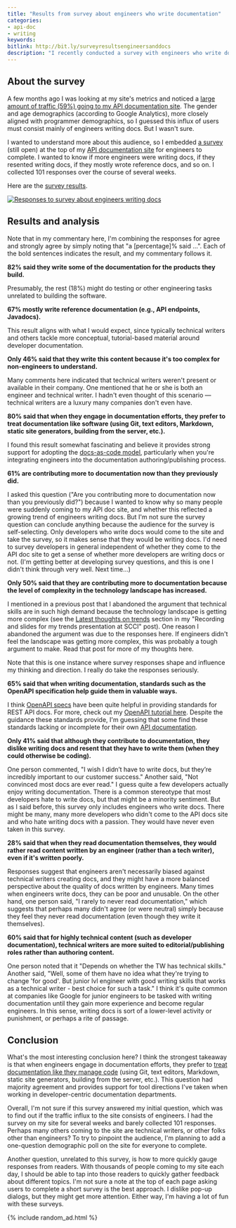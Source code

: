 ```yaml
---
title: "Results from survey about engineers who write documentation"
categories:
- api-doc
- writing
keywords:
bitlink: http://bit.ly/surveyresultsengineersanddocs
description: "I recently conducted a survey with engineers who write documentation to see why they are coming to my API documentation site &mdash; whether certain trends are pushing them to write more documentation, or whether the technology landscape is becoming more complex, or some other reason. Results from the survey are provided below. The most interesting result is that engineers who write docs almost unanimously agree that they prefer to treat docs like code."
---
```


## About the survey

A few months ago I was looking at my site's metrics and noticed a [large amount of traffic (59%) going to my API documentation site](https://idratherbewriting.com/2019/01/14/site-analytics-from-2018-59-percent-traffic-going-to-api-doc-site). The gender and age demographics (according to Google Analytics), more closely aligned with programmer demographics, so I guessed this influx of users must consist mainly of engineers writing docs. But I wasn't sure.

I wanted to understand more about this audience, so I embedded [a survey](https://www.questionpro.com/t/AOaGwZduq7) (still open) at the top of my [API documentation site](/learnapidoc) for engineers to complete. I wanted to know if more engineers were writing docs, if they resented writing docs, if they mostly wrote reference docs, and so on. I collected 101 responses over the course of several weeks.

Here are the [survey results](https://www.questionpro.com/a/showVOCDashboardII.do?mode=default&lcfpn=false).

<a href="https://www.questionpro.com/t/PE5tIZduq7"><img src="https://idratherbewritingmedia.com/images/engineersurveyresponses.png" alt="Responses to survey about engineers writing docs" /></a>

## Results and analysis

Note that in my commentary here, I'm combining the responses for agree and strongly agree by simply noting that "a [percentage]% said ...". Each of the bold sentences indicates the result, and my commentary follows it.

**82% said they write some of the documentation for the products they build.**

Presumably, the rest (18%) might do testing or other engineering tasks unrelated to building the software.

**67% mostly write reference documentation (e.g., API endpoints, Javadocs).**

This result aligns with what I would expect, since typically technical writers and others tackle more conceptual, tutorial-based material around developer documentation.

**Only 46% said that they write this content because it's too complex for non-engineers to understand.**

Many comments here indicated that technical writers weren't present or available in their company. One mentioned that he or she is both an engineer and technical writer. I hadn't even thought of this scenario &mdash; technical writers are a luxury many companies don't even have.

**80% said that when they engage in documentation efforts, they prefer to treat documentation like software (using Git, text editors, Markdown, static site generators, building from the server, etc.).**

I found this result somewhat fascinating and believe it provides strong support for adopting the [docs-as-code model](https://idratherbewriting.com/learnapidoc/pubapis_docs_as_code.html), particularly when you're integrating engineers into the documentation authoring/publishing process.

**61% are contributing more to documentation now than they previously did.**

I asked this question ("Are you contributing more to documentation now than you previously did?") because I wanted to know why so many people were suddenly coming to my API doc site, and whether this reflected a growing trend of engineers writing docs. But I'm not sure the survey question can conclude anything because the audience for the survey is self-selecting. Only developers who write docs would come to the site and take the survey, so it makes sense that they would be writing docs. I'd need to survey developers in general independent of whether they come to the API doc site to get a sense of whether more developers are writing docs or not. (I'm getting better at developing survey questions, and this is one I didn't think through very well. Next time...)

**Only 50% said that they are contributing more to documentation because the level of complexity in the technology landscape has increased.**

I mentioned in a previous post that I abandoned the argument that technical skills are in such high demand because the technology landscape is getting more complex (see the [Latest thoughts on trends](https://idratherbewriting.com/2019/02/24/slides-for-trends-preso-symposium-for-communicating-complex-info/#latest-thoughts-on-trends) section in my "Recording and slides for my trends presentation at SCCI" post). One reason I abandoned the argument was due to the responses here. If engineers didn't feel the landscape was getting more complex, this was probably a tough argument to make. Read that post for more of my thoughts here.

Note that this is one instance where survey responses shape and influence my thinking and direction. I really do take the responses seriously.

**65% said that when writing documentation, standards such as the OpenAPI specification help guide them in valuable ways.**

I think [OpenAPI specs](https://idratherbewriting.com/learnapidoc/pubapis_swagger_intro.html) have been quite helpful in providing standards for REST API docs. For more, check out my [OpenAPI tutorial here](https://idratherbewriting.com/learnapidoc/pubapis_openapi_tutorial_overview.html). Despite the guidance these standards provide, I'm guessing that some find these standards lacking or incomplete for their own [API documentation](/learnapidoc).

**Only 41% said that although they contribute to documentation, they dislike writing docs and resent that they have to write them (when they could otherwise be coding).**

One person commented, "I wish I didn’t have to write docs, but they’re incredibly important to our customer success." Another said, "Not convinced most docs are ever read." I guess quite a few developers actually enjoy writing documentation. There is a common stereotype that most developers hate to write docs, but that might be a minority sentiment. But as I said before, this survey only includes engineers who write docs. There might be many, many more developers who didn't come to the API docs site and who hate writing docs with a passion. They would have never even taken in this survey.

**28% said that when they read documentation themselves, they would rather read content written by an engineer (rather than a tech writer), even if it's written poorly.**

Responses suggest that engineers aren't necessarily biased against technical writers creating docs, and they might have a more balanced perspective about the quality of docs written by engineers. Many times when engineers write docs, they can be poor and unusable. On the other hand, one person said, "I rarely to never read documentation," which suggests that perhaps many didn't agree (or were neutral) simply because they feel they never read documentation (even though they write it themselves).

**60% said that for highly technical content (such as developer documentation), technical writers are more suited to editorial/publishing roles rather than authoring content.**

One person noted that it "Depends on whether the TW has technical skills." Another said, "Well, some of them have no idea what they're trying to change 'for good'. But junior lvl engineer with good writing skills that works as a technical writer - best choice for such a task." I think it's quite common at companies like Google for junior engineers to be tasked with writing documentation until they gain more experience and become regular engineers. In this sense, writing docs is sort of a lower-level activity or punishment, or perhaps a rite of passage.

## Conclusion

What's the most interesting conclusion here? I think the strongest takeaway is that when engineers engage in documentation efforts, they prefer to [treat documentation like they manage code](https://idratherbewriting.com/learnapidoc/pubapis_docs_as_code.html) (using Git, text editors, Markdown, static site generators, building from the server, etc.). This question had majority agreement and provides support for tool directions I've taken when working in developer-centric documentation departments.

Overall, I'm not sure if this survey answered my initial question, which was to find out if the traffic influx to the site consists of engineers. I had the survey on my site for several weeks and barely collected 101 responses. Perhaps many others coming to the site are technical writers, or other folks other than engineers? To try to pinpoint the audience, I'm planning to add a one-question demographic poll on the site for everyone to complete.

Another question, unrelated to this survey, is how to more quickly gauge responses from readers. With thousands of people coming to my site each day, I should be able to tap into those readers to quickly gather feedback about different topics. I'm not sure a note at the top of each page asking users to complete a short survey is the best approach. I dislike pop-up dialogs, but they might get more attention. Either way, I'm having a lot of fun with these surveys.

{% include random_ad.html %}
